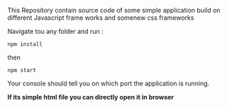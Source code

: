 This Repository contain source code of some simple application build on different Javascript frame works and somenew css frameworks

Navigate tou any folder and run :

```npm install```

then 

```npm start```

Your console should tell you on which port the application is running.


**If its simple html file you can directly open it in browser**
